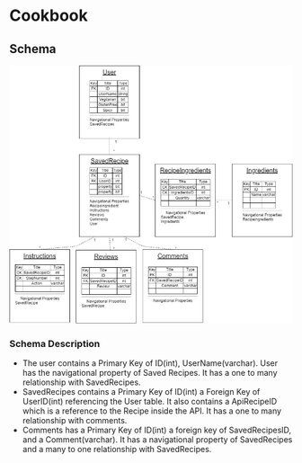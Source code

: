 # Cookbook



## Schema
![Schema Image](Assets/Schema.jpg)

### Schema Description
- The user contains a Primary Key of ID(int), UserName(varchar). User has the navigational property of Saved Recipes. It has a one to many relationship with SavedRecipes. 
- SavedRecipes contains a Primary Key of ID(int) a Foreign Key of UserID(int) referencing the User table. It also contains a ApiRecipeID which is a reference to the Recipe inside the API. It has a one to many relationship with comments. 
- Comments has a Primary Key of ID(int) a foreign key of SavedRecipesID, and a Comment(varchar). It has a navigational property of SavedRecipes and a many to one relationship with SavedRecipes. 
